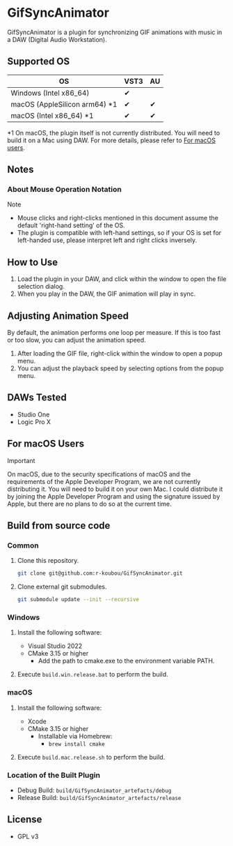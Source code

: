 GifSyncAnimator
=======================

GifSyncAnimator is a plugin for synchronizing GIF animations with music in a DAW (Digital Audio Workstation).

## Supported OS

| OS                            | VST3 | AU  |
| ----------------------------- | ---- | --- |
| Windows (Intel x86_64)        | ✔   |     |
| macOS (AppleSilicon arm64) *1 | ✔   | ✔  |
| macOS (Intel x86_64) *1       | ✔   | ✔  |

*1 On macOS, the plugin itself is not currently distributed.
You will need to build it on a Mac using DAW. For more details, please refer to [For macOS users](#for_mac_users).

## Notes

### About Mouse Operation Notation

> [!NOTE]
> - Mouse clicks and right-clicks mentioned in this document assume the default 'right-hand setting' of the OS.
> - The plugin is compatible with left-hand settings, so if your OS is set for left-handed use, please interpret left and right clicks inversely.

## How to Use

1. Load the plugin in your DAW, and click within the window to open the file selection dialog.
2. When you play in the DAW, the GIF animation will play in sync.

## Adjusting Animation Speed

By default, the animation performs one loop per measure. If this is too fast or too slow, you can adjust the animation speed.

1. After loading the GIF file, right-click within the window to open a popup menu.
2. You can adjust the playback speed by selecting options from the popup menu.

## DAWs Tested

- Studio One
- Logic Pro X

<a id="for_mac_users"></a>

## For macOS Users

> [!IMPORTANT]
> On macOS, due to the security specifications of macOS and the requirements of the Apple Developer Program, we are not currently distributing it. You will need to build it on your own Mac.
> I could distribute it by joining the Apple Developer Program and using the signature issued by Apple, but there are no plans to do so at the current time.

## Build from source code

### Common

1. Clone this repository.

   ```bash
   git clone git@github.com:r-koubou/GifSyncAnimator.git
   ```

2. Clone external git submodules.

   ```bash
   git submodule update --init --recursive
   ```

### Windows

1. Install the following software:
   - Visual Studio 2022
   - CMake 3.15 or higher
     - Add the path to cmake.exe to the environment variable PATH.

2. Execute `build.win.release.bat` to perform the build.

### macOS

1. Install the following software:
   - Xcode
   - CMake 3.15 or higher
     - Installable via Homebrew:
       - `brew install cmake`

2. Execute `build.mac.release.sh` to perform the build.

### Location of the Built Plugin

- Debug Build: `build/GifSyncAnimator_artefacts/debug`
- Release Build: `build/GifSyncAnimator_artefacts/release`

## License

- GPL v3

